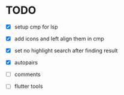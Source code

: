 # TODO

- [X] setup cmp for lsp
- [X] add icons and left align them in cmp 
- [X] set no highlight search after finding result
- [X] autopairs
- [ ] comments
- [ ] flutter tools

